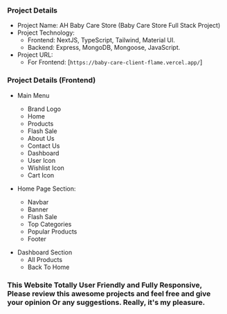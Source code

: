 ### Project Details

- Project Name: AH Baby Care Store (Baby Care Store Full Stack Project)
- Project Technology:
  - Frontend: NextJS, TypeScript, Tailwind, Material UI.
  - Backend: Express, MongoDB, Mongoose, JavaScript.
- Project URL:
  - For Frontend: [`https://baby-care-client-flame.vercel.app/`]

### Project Details (Frontend)

- Main Menu
  - Brand Logo
  - Home
  - Products
  - Flash Sale
  - About Us
  - Contact Us
  - Dashboard
  - User Icon
  - Wishlist Icon
  - Cart Icon

- Home Page Section:
  - Navbar
  - Banner
  - Flash Sale
  - Top Categories
  - Popular Products
  - Footer

* Dashboard Section
  - All Products
  - Back To Home

### This Website Totally User Friendly and Fully Responsive, Please review this awesome projects and feel free and give your opinion Or any suggestions. Really, it's my pleasure.
